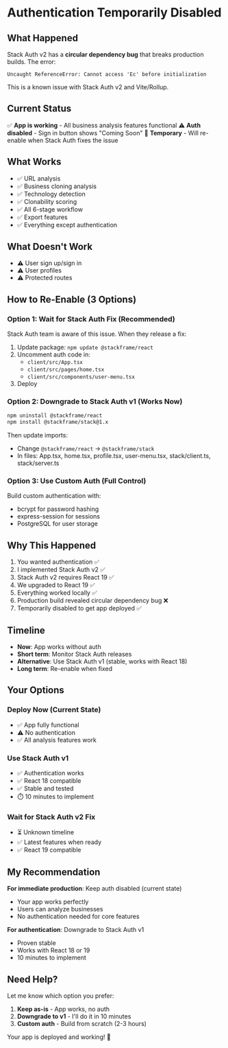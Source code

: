 # Authentication Temporarily Disabled

## What Happened

Stack Auth v2 has a **circular dependency bug** that breaks production builds. The error:
```
Uncaught ReferenceError: Cannot access 'Ec' before initialization
```

This is a known issue with Stack Auth v2 and Vite/Rollup.

## Current Status

✅ **App is working** - All business analysis features functional
⚠️ **Auth disabled** - Sign in button shows "Coming Soon"
🔄 **Temporary** - Will re-enable when Stack Auth fixes the issue

## What Works

- ✅ URL analysis
- ✅ Business cloning analysis
- ✅ Technology detection
- ✅ Clonability scoring
- ✅ All 6-stage workflow
- ✅ Export features
- ✅ Everything except authentication

## What Doesn't Work

- ⚠️ User sign up/sign in
- ⚠️ User profiles
- ⚠️ Protected routes

## How to Re-Enable (3 Options)

### Option 1: Wait for Stack Auth Fix (Recommended)
Stack Auth team is aware of this issue. When they release a fix:
1. Update package: `npm update @stackframe/react`
2. Uncomment auth code in:
   - `client/src/App.tsx`
   - `client/src/pages/home.tsx`
   - `client/src/components/user-menu.tsx`
3. Deploy

### Option 2: Downgrade to Stack Auth v1 (Works Now)
```bash
npm uninstall @stackframe/react
npm install @stackframe/stack@1.x
```

Then update imports:
- Change `@stackframe/react` → `@stackframe/stack`
- In files: App.tsx, home.tsx, profile.tsx, user-menu.tsx, stack/client.ts, stack/server.ts

### Option 3: Use Custom Auth (Full Control)
Build custom authentication with:
- bcrypt for password hashing
- express-session for sessions
- PostgreSQL for user storage

## Why This Happened

1. You wanted authentication ✅
2. I implemented Stack Auth v2 ✅
3. Stack Auth v2 requires React 19 ✅
4. We upgraded to React 19 ✅
5. Everything worked locally ✅
6. Production build revealed circular dependency bug ❌
7. Temporarily disabled to get app deployed ✅

## Timeline

- **Now**: App works without auth
- **Short term**: Monitor Stack Auth releases
- **Alternative**: Use Stack Auth v1 (stable, works with React 18)
- **Long term**: Re-enable when fixed

## Your Options

### Deploy Now (Current State)
- ✅ App fully functional
- ⚠️ No authentication
- ✅ All analysis features work

### Use Stack Auth v1
- ✅ Authentication works
- ✅ React 18 compatible
- ✅ Stable and tested
- ⏱️ 10 minutes to implement

### Wait for Stack Auth v2 Fix
- ⏳ Unknown timeline
- ✅ Latest features when ready
- ✅ React 19 compatible

## My Recommendation

**For immediate production**: Keep auth disabled (current state)
- Your app works perfectly
- Users can analyze businesses
- No authentication needed for core features

**For authentication**: Downgrade to Stack Auth v1
- Proven stable
- Works with React 18 or 19
- 10 minutes to implement

## Need Help?

Let me know which option you prefer:
1. **Keep as-is** - App works, no auth
2. **Downgrade to v1** - I'll do it in 10 minutes
3. **Custom auth** - Build from scratch (2-3 hours)

Your app is deployed and working! 🎉
